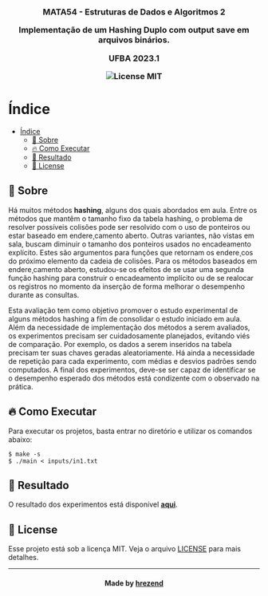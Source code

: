 <h3 align="center">
    <b>MATA54 - Estruturas de Dados e Algoritmos 2</b>
    <p>Implementação de um Hashing Duplo com output save em arquivos binários.</p>  
    <p>UFBA 2023.1</p>  
    <img alt="License MIT" src="https://img.shields.io/badge/license-MIT-green">
</h3>

# Índice

- [Índice](#índice)
  - [🧠 Sobre](#-sobre)
  - [🔥 Como Executar](#-como-executar)
  - [🎯 Resultado](#-resultado)
  - [📝 License](#-license)

<a id="sobre"></a>

## 🧠 Sobre

<p>
    Há muitos métodos <strong>hashing</strong>, alguns dos quais abordados em aula. Entre os métodos que mantêm o
    tamanho fixo da tabela hashing, o problema de resolver possíveis colisões pode ser resolvido com o
    uso de ponteiros ou estar baseado em endere¸camento aberto. Outras variantes, não vistas em sala,
    buscam diminuir o tamanho dos ponteiros usados no encadeamento explícito. Estes são argumentos
    para funções que retornam os endere¸cos do próximo elemento da cadeia de colisões. Para os métodos
    baseados em endere¸camento aberto, estudou-se os efeitos de se usar uma segunda função hashing para
    construir o encadeamento implícito ou de se realocar os registros no momento da inserção de forma
    melhorar o desempenho durante as consultas.
</p>
<p>
    Esta avaliação tem como objetivo promover o estudo experimental de alguns métodos hashing a fim
    de consolidar o estudo iniciado em aula. Além da necessidade de implementação dos métodos a serem
    avaliados, os experimentos precisam ser cuidadosamente planejados, evitando viés de comparação.
    Por exemplo, os dados a serem inseridos na tabela precisam ter suas chaves geradas aleatoriamente.
    Há ainda a necessidade de repetição para cada experimento, com médias e desvios padrões sendo
    computados. A final dos experimentos, deve-se ser capaz de identificar se o desempenho esperado dos
    métodos está condizente com o observado na prática.
</p>

<a id="execucao"></a>

## 🔥 Como Executar

Para executar os projetos, basta entrar no diretório e utilizar os comandos abaixo:

```ssh
$ make -s
$ ./main < inputs/in1.txt
```

<a id="resultado"></a>

## 🎯 Resultado

O resultado dos experimentos está disponível **[aqui](assets/resultados.pdf)**.

<a id="license"></a>

## 📝 License

Esse projeto está sob a licença MIT. Veja o arquivo [LICENSE](../LICENSE.md) para mais detalhes.

---

<h4 align="center">
    Made by <a href="https://www.linkedin.com/in/hrezend/" target="_blank">hrezend</a>
</h4>
